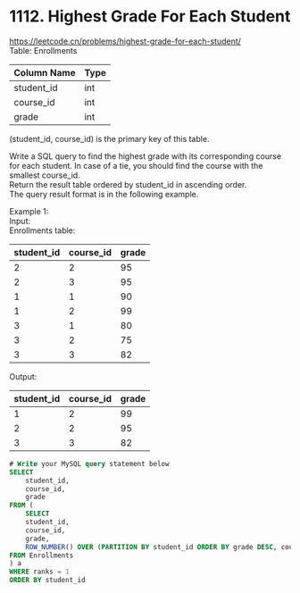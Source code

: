 # 1112. Highest Grade For Each Student
https://leetcode.cn/problems/highest-grade-for-each-student/  
Table: Enrollments 

| Column Name   | Type    |
|---------------|---------|
| student_id    | int     |
| course_id     | int     |
| grade         | int     |

(student_id, course_id) is the primary key of this table.  
 
Write a SQL query to find the highest grade with its corresponding course for each student. In case of a tie, you should find the course with the smallest course_id.  
Return the result table ordered by student_id in ascending order.   
The query result format is in the following example.  
 
Example 1:    
Input:    
Enrollments table:

| student_id | course_id | grade |
|---------------|---------|---------|
| 2          | 2         | 95    |
| 2          | 3         | 95    |
| 1          | 1         | 90    |
| 1          | 2         | 99    |
| 3          | 1         | 80    |
| 3          | 2         | 75    |
| 3          | 3         | 82    |

Output: 

| student_id | course_id | grade |
|---------------|---------|---------|
| 1          | 2         | 99    |
| 2          | 2         | 95    |
| 3          | 3         | 82    |

``` sql
# Write your MySQL query statement below
SELECT
    student_id,
    course_id, 
    grade
FROM (
    SELECT
    student_id,
    course_id, 
    grade,
    ROW_NUMBER() OVER (PARTITION BY student_id ORDER BY grade DESC, course_id ASC) AS ranks
FROM Enrollments
) a
WHERE ranks = 1
ORDER BY student_id
```

